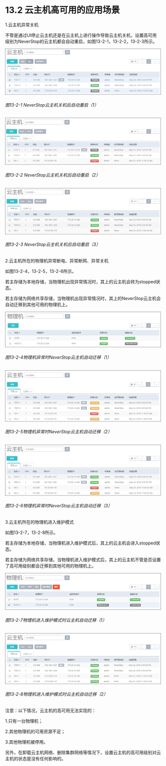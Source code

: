 # 13.2 云主机高可用的应用场景

1.云主机异常关机

不管是通过UI停止云主机还是在云主机上进行操作导致云主机关机，设置高可用级别为NeverStop的云主机都会自动重启，如图13-2-1，13-2-2，13-2-3所示。

![png](../images/13-2-1.png "图13-2-1 NeverStop云主机关机后自动重启（1）")
###### 图13-2-1 NeverStop云主机关机后自动重启（1）

![png](../images/13-2-2.png "图13-2-2 NeverStop云主机关机后自动重启（2）")
###### 图13-2-2 NeverStop云主机关机后自动重启（2）

![png](../images/13-2-3.png "图13-2-3 NeverStop云主机关机后自动重启（3）")
###### 图13-2-3 NeverStop云主机关机后自动重启（3）

2.云主机所在的物理机异常断电、异常断网、异常关机

如图13-2-4，13-2-5，13-2-6所示。

若主存储为本地存储，当物理机出现异常情况时，其上的云主机会转为stopped状态。

若主存储为网络共享存储，当物理机出现异常情况时，其上的NeverStop云主机会自动迁移到其他可用的物理机上。

![png](../images/13-2-4.png "图13-2-4物理机异常时NeverStop云主机自动迁移（1）")
###### 图13-2-4物理机异常时NeverStop云主机自动迁移（1）

![png](../images/13-2-5.png "图13-2-5物理机异常时NeverStop云主机自动迁移（2）")
###### 图13-2-5物理机异常时NeverStop云主机自动迁移（2）

![png](../images/13-2-6.png "图13-2-6物理机异常时NeverStop云主机自动迁移（3）")
###### 图13-2-6物理机异常时NeverStop云主机自动迁移（3）

3.云主机所在的物理机进入维护模式

如图13-2-7，13-2-8所示。

若主存储为本地存储，当物理机进入维护模式后，其上的云主机会进入stopped状态。

若主存储为网络共享存储，当物理机进入维护模式后，其上的云主机不管是否设置了高可用级别都会迁移到其他可用的物理机上。

![png](../images/13-2-7.png "图13-2-7物理机进入维护模式时云主机自动迁移（1）")
###### 图13-2-7物理机进入维护模式时云主机自动迁移（1）

![png](../images/13-2-8.png "图13-2-8物理机进入维护模式时云主机自动迁移（2）")
###### 图13-2-8物理机进入维护模式时云主机自动迁移（2）

注意：以下情况，云主机的高可用无法实现的：

1.只有一台物理机；

2.其他物理机的可用资源不足；

3.其他物理机被停用。

另外，在卸载云主机网络、删除集群网络等情况下，设置云主机的高可用级别对云主机的状态是没有任何影响的。

